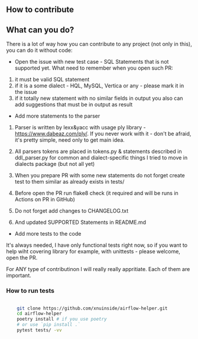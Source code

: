 ## How to contribute


## What can you do?

There is a lot of way how you can contribute to any project (not only in this), you can do it without code:

- Open the issue with new test case - SQL Statements that is not supported yet. What need to remember when you open such PR:

1) it must be valid SQL statement
2) if it is a some dialect - HQL, MySQL, Vertica or any - please mark it in the issue
3) if it totally new statement with no similar fields in output you also can add suggestions that must be in output as result

- Add more statements to the parser

1) Parser is written by lexx&yacc with usage ply library - https://www.dabeaz.com/ply/. If you never work with it - don't be afraid, it's pretty simple, need only to get main idea.

2) All parsers tokens are placed in tokens.py & statements described in ddl_parser.py for common and dialect-specific things I tried to move in dialects package (but not all yet)

3) When you prepare PR with some new statements do not forget create test to them similar as already exists in tests/

4) Before open the PR run flake8 check (it required and will be runs in Actions on PR in GitHub)

5) Do not forget add changes to CHANGELOG.txt

6) And updated SUPPORTED Statements in README.md

- Add more tests to the code

It's always needed, I have only functional tests right now, so if you want to help wiht covering library for example, with unittests - please welcome, open the PR.

For ANY type of contributinon I will really really appritiate. Each of them are important.

### How to run tests

```bash

    git clone https://github.com/xnuinside/airflow-helper.git
    cd airflow-helper
    poetry install # if you use poetry
    # or use `pip install .`
    pytest tests/ -vv

```
